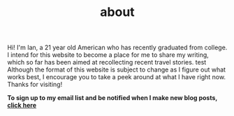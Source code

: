 ﻿---
layout: about
title: about
permalink: /
subtitle: 

profile:
  align: left
  image: cow.jpg
  image_circular: false # crops the image to make it circular
  more_info: >
    <p>email: iab273 at nyu dot edu</p>

news: false # includes a list of news items
selected_papers: false # includes a list of papers marked as "selected={true}"
social: false # includes social icons at the bottom of the page
---

Hi! I'm Ian, a 21 year old American who has recently graduated from college. I intend for this website to become a place for me to share my writing, which so far has been aimed at recollecting recent travel stories.
test
Although the format of this website is subject to change as I figure out what works best, I encourage you to take a peek around at what I have right now. Thanks for visiting!

**To sign up to my email list and be notified when I make new blog posts, [click here](https://ianbeard.ck.page/c7f727312c)**

